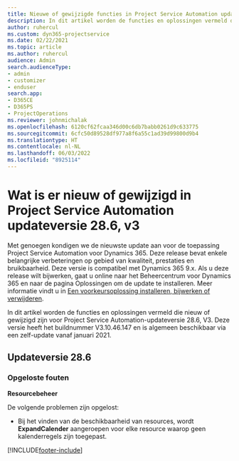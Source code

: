 ```yaml
---
title: Nieuwe of gewijzigde functies in Project Service Automation updateversie 28.6 Hotfix, V3
description: In dit artikel worden de functies en oplossingen vermeld die beschikbaar zijn in Project Service Automation-updateversie 28.6 Hotfix, V3.
author: ruhercul
ms.custom: dyn365-projectservice
ms.date: 02/22/2021
ms.topic: article
ms.author: ruhercul
audience: Admin
search.audienceType:
- admin
- customizer
- enduser
search.app:
- D365CE
- D365PS
- ProjectOperations
ms.reviewer: johnmichalak
ms.openlocfilehash: 6120cf62fcaa346d00c6db7babb0261d9c633775
ms.sourcegitcommit: 6cfc50d89528df977a8f6a55c1ad39d99800d9b4
ms.translationtype: HT
ms.contentlocale: nl-NL
ms.lasthandoff: 06/03/2022
ms.locfileid: "8925114"
---
```

# <a name="whats-new-or-changed-in-project-service-automation-update-release-286-v3"></a>Wat is er nieuw of gewijzigd in Project Service Automation updateversie 28.6, v3

Met genoegen kondigen we de nieuwste update aan voor de toepassing Project Service Automation voor Dynamics 365. Deze release bevat enkele belangrijke verbeteringen op gebied van kwaliteit, prestaties en bruikbaarheid. Deze versie is compatibel met Dynamics 365 9.x. Als u deze release wilt bijwerken, gaat u online naar het Beheercentrum voor Dynamics 365 en naar de pagina Oplossingen om de update te installeren. Meer informatie vindt u in [Een voorkeursoplossing installeren, bijwerken of verwijderen](/power-platform/admin/install-remove-preferred-solution).

In dit artikel worden de functies en oplossingen vermeld die nieuw of gewijzigd zijn voor Project Service Automation-updateversie 28.6, V3. Deze versie heeft het buildnummer V3.10.46.147 en is algemeen beschikbaar via een zelf-update vanaf januari 2021.

## <a name="update-release-286"></a>Updateversie 28.6

### <a name="bug-fixes"></a>Opgeloste fouten


**Resourcebeheer**

De volgende problemen zijn opgelost:

- Bij het vinden van de beschikbaarheid van resources, wordt **ExpandCalender** aangeroepen voor elke resource waarop geen kalenderregels zijn toegepast.


[!INCLUDE[footer-include](../includes/footer-banner.md)]

